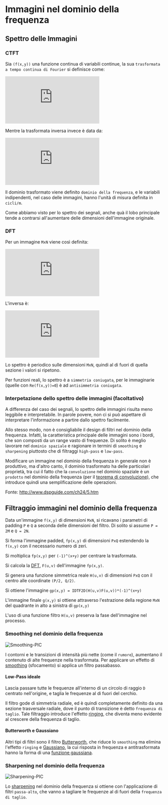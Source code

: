 # Immagini nel dominio della frequenza

## Spettro delle Immagini

### CTFT

Sia `(f(x,y))` una funzione continua di variabili continue, la sua `trasformata
a tempo continua di Fourier` si definisce come:

![CTFT-2d](http://latex.codecogs.com/gif.latex?F%28%5Cmu%2C%5Cnu%29%20%3D%20%5Cint_%7B-%5Cinfty%7D%5E%7B&plus;%5Cinfty%7D%5Cint_%7B-%5Cinfty%7D%5E%7B&plus;%5Cinfty%7Df%28x%2Cy%29%20e%5E%7B-%5Ciota%202%5Cpi%28%5Cmu%20x%20&plus;%20%5Cnu%20y%29%7Ddxdy)

Mentre la trasformata inversa invece è data da:

![ICTFT-2d](http://latex.codecogs.com/gif.latex?f%28x%2Cy%29%3D%20%5Cint_%7B-%5Cinfty%7D%5E%7B&plus;%5Cinfty%7D%5Cint_%7B-%5Cinfty%7D%5E%7B&plus;%5Cinfty%7DF%28%5Cmu%2C%5Cnu%29%20e%5E%7B%5Ciota%202%5Cpi%28%5Cmu%20x%20&plus;%20%5Cnu%20y%29%7Dd%5Cmu%20d%5Cnu)

Il dominio trasformato viene definito `dominio della frequenza`, e le variabili
indipendenti, nel caso delle immagini, hanno l'unità di misura definita in
`cicli/m`.

Come abbiamo visto per lo spettro dei segnali, anche quà il lobo principale
tende a contrarsi all'aumentare delle dimensioni dell'immagine originale.

### DFT

Per un immagine `MxN` viene così definita:

![DFT-2d](http://latex.codecogs.com/gif.latex?F%28%5Cmu%2C%20%5Cnu%29%20%3D%20%5Csum_%7B%5Cmu%20%3D%200%7D%5E%7BM-1%7D%5Csum_%7B%5Cnu%20%3D%200%7D%5E%7BN-1%7Df%28x%2Cy%29e%5E%7B-%5Ciota%202%5Cpi%28%5Cfrac%7B%5Cmu%20x%7D%7BM%7D%20&plus;%20%5Cfrac%7B%5Cmu%20y%7D%7BN%7D%29%7D)

L'inversa è:

![IDFT-2d](http://latex.codecogs.com/gif.latex?f%28x%2Cy%29%20%3D%20%5Cfrac%7B1%7D%7BMN%7D%5Csum_%7B%5Cmu%20%3D%200%7D%5E%7BM-1%7D%5Csum_%7B%5Cnu%20%3D%200%7D%5E%7BN-1%7DF%28%5Cmu%2C%5Cnu%29e%5E%7B%5Ciota%202%5Cpi%28%5Cfrac%7B%5Cmu%20x%7D%7BM%7D%20&plus;%20%5Cfrac%7B%5Cmu%20y%7D%7BN%7D%29%7D)

Lo spettro è periodico sulle dimensioni `MxN`, quindi al di fuori di quella
sezione i valori si ripetono.

Per funzioni reali, lo spettro è a `simmetria coniugata`, per le immaginarie
(quelle con `Re(f(x,y))=0`) è ad `antisimmetria coniugata`.

### Interpetazione dello spettro delle immagini (facoltativo)

A differenza del caso dei segnali, lo spettro delle immagini risulta meno
leggibile e interpretabile. In parole povere, non ci si può aspettare di
interpretare l'informazione a partire dallo spettro facilmente.

Allo stesso modo, non è consigliabile il design di filtri nel dominio della
frequenza. Infatti, la caratteristica principale delle immagini sono i bordi,
che son composti da un range vasto di frequenze. Di solito è meglio lavorare nel
`dominio spaziale` e ragionare in termini di `smoothing` e `sharpening`
piuttosto che di filtraggi `high-pass` e `low-pass`.

Modificare un immagine nel dominio della frequenza in generale non è produttivo,
ma d'altro canto, il dominio trasformato ha delle particolari proprietà, tra cui
il fatto che la `convoluzione` nel dominio spaziale è un `prodotto` nel dominio della frequenza (per il [teorema di convoluzione]()), che introduce quindi una semplificazione delle operazioni.

Fonte: http://www.dspguide.com/ch24/5.htm

## Filtraggio immagini nel dominio della frequenza

Data un'immagine `f(x,y)` di dimensioni `MxN`, si ricavano i parametri di
padding `P` e `Q` a seconda delle dimensioni del filtro. Di solito si assume `P = 2M` e `Q = 2N`.

Si forma l'immagine padded, `fp(x,y)` di dimensioni `PxQ` estendendo la `f(x,y)`
con il necessario numero di zeri.

Si moltiplica `fp(x,y)` per `(-1)^(x+y)` per centrare la trasformata.

Si calcola la [DFT](https://en.wikipedia.org/wiki/Discrete_Fourier_transform),
`F(u,v)` dell'immagine `fp(x,y)`.

Si genera una funzione simmetrica reale `H(u,v)` di dimensioni `PxQ` con il
centro alle coordinate `(P/2, Q/2)`.

Si ottiene l'immagine `gp(x,y) = IDTF2D(H(u,v)F(u,v))*(-1)^(x+y)`

L'immagine finale `g(x,y)` si ottiene attraverso l'estrazione della regione
`MxN` del quadrante in alto a sinistra di `gp(x,y)`

L'uso di una funzione filtro `H(u,v)` preserva la fase dell'immagine nel
processo.

### Smoothing nel dominio della frequenza

![Smoothing-PIC](https://upload.wikimedia.org/wikipedia/en/thumb/3/3f/It_is_a_picture_that_has_been_edited_with_a_Bokeh_effect_with_a_gaussian_blur_effect.jpg/400px-It_is_a_picture_that_has_been_edited_with_a_Bokeh_effect_with_a_gaussian_blur_effect.jpg)

I contorni e le transizioni di intensità più nette (come il `rumore`), aumentano il contenuto di alte frequenze nella trasformata. Per applicare un effetto di [smoothing](https://en.wikipedia.org/wiki/Image_smoothing) (sfocamento) si applica un filtro passabasso.

#### Low-Pass ideale

Lascia passare tutte le frequenze all'interno di un circolo di raggio `D` centrato nell'origine, e taglia le frequenze al di fuori del cerchio.

Il filtro gode di simmetria radiale, ed è quindi completamente definito da una sezione trasversale radiale, dove il punto di transizione è detto `frequenza di taglio`. Tale filtraggio introduce l'effetto [ringing](https://en.wikipedia.org/wiki/Ringing_artifacts), che diventa meno evidente al crescere della frequenza di taglio.

#### Butterworth e Gaussiano

Altri tipi di filtri sono il filtro [Butterworth](https://en.wikipedia.org/wiki/Butterworth_filter), che riduce lo `smoothing` ma elimina l'effetto `ringing` e [Gaussiano](https://en.wikipedia.org/wiki/Gaussian_filter), la cui risposta in frequenza e antitrasformata hanno la forma di una [funzione gaussiana](https://en.wikipedia.org/wiki/Gaussian_function).

### Sharpening nel dominio della frequenza

![Sharpening-PIC](https://upload.wikimedia.org/wikipedia/commons/4/43/Unsharped_eye.jpg)

Lo [sharpening](https://en.wikipedia.org/wiki/Sharpen_(digital_image)) nel dominio della frequenza si ottiene con l'applicazione di filtri `passa-alto`, che vanno a tagliare le frequenze al di fuori della `frequenza di taglio`.
